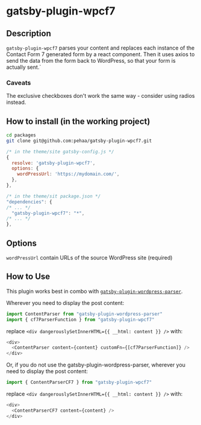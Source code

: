 # gatsby-plugin-wpcf7

## Description

`gatsby-plugin-wpcf7` parses your content and replaces each instance of the Contact Form 7 generated form by a react component.
Then it uses axios to send the data from the form back to WordPress, so that your form is actually sent.`

### Caveats

The exclusive checkboxes don't work the same way - consider using radios instead.

## How to install (in the working project)

```bash
cd packages
git clone git@github.com:pehaa/gatsby-plugin-wpcf7.git
```

```javascript
/* in the theme/site gatsby-config.js */
{
  resolve: 'gatsby-plugin-wpcf7',
  options: {
    wordPressUrl: 'https://mydomain.com/',
  },
},

/* in the theme/sit package.json */
"dependencies": {
/* ... */
  "gatsby-plugin-wpcf7": "*",
/* ... */
},
```

## Options

`wordPressUrl` contain URLs of the source WordPress site (required)

## How to Use

This plugin works best in combo with [`gatsby-plugin-wordpress-parser`](https://github.com/pehaa/gatsby-plugin-wordpress-parser).

Wherever you need to display the post content:

```javascript
import ContentParser from "gatsby-plugin-wordpress-parser"
import { cf7ParserFunction } from "gatsby-plugin-wpcf7"
```

replace `<div dangerouslySetInnerHTML={{ __html: content }} />` with:

```javascript
<div>
  <ContentParser content={content} customFn={[cf7ParserFunction]} />
</div>
```

Or, if you do not use the gatsby-plugin-wordpress-parser, wherever you need to display the post content:

```javascript
import { ContentParserCF7 } from "gatsby-plugin-wpcf7"
```

replace `<div dangerouslySetInnerHTML={{ __html: content }} />` with:

```javascript
<div>
  <ContentParserCF7 content={content} />
</div>
```
